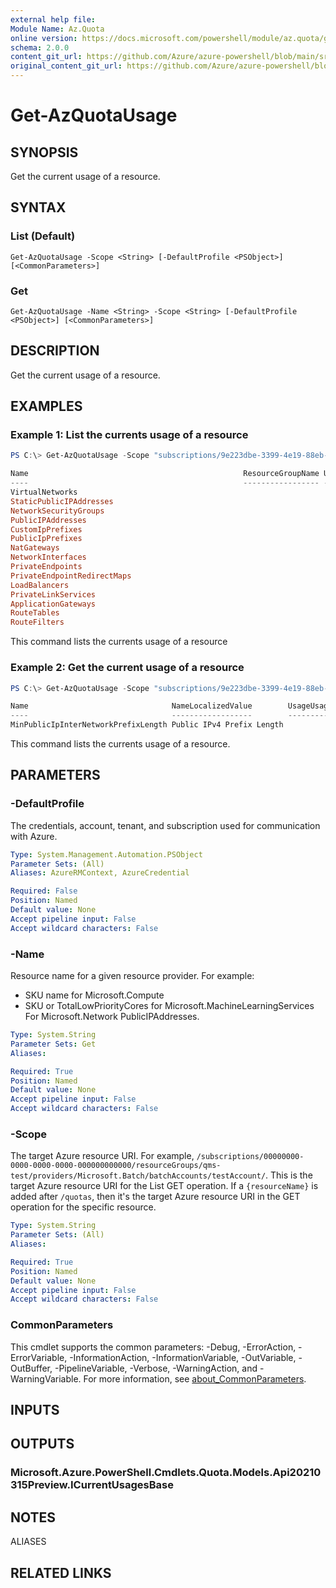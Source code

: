 ```yaml
---
external help file: 
Module Name: Az.Quota
online version: https://docs.microsoft.com/powershell/module/az.quota/get-azquotausage
schema: 2.0.0
content_git_url: https://github.com/Azure/azure-powershell/blob/main/src/Quota/help/Get-AzQuotaUsage.md
original_content_git_url: https://github.com/Azure/azure-powershell/blob/main/src/Quota/help/Get-AzQuotaUsage.md
---
```


# Get-AzQuotaUsage

## SYNOPSIS
Get the current usage of a resource.

## SYNTAX

### List (Default)
```
Get-AzQuotaUsage -Scope <String> [-DefaultProfile <PSObject>] [<CommonParameters>]
```

### Get
```
Get-AzQuotaUsage -Name <String> -Scope <String> [-DefaultProfile <PSObject>] [<CommonParameters>]
```

## DESCRIPTION
Get the current usage of a resource.

## EXAMPLES

### Example 1: List the currents usage of a resource
```powershell
PS C:\> Get-AzQuotaUsage -Scope "subscriptions/9e223dbe-3399-4e19-88eb-0975f02ac87f/providers/Microsoft.Network/locations/eastus" 

Name                                                ResourceGroupName UsageUsagesType UsageValue ETag
----                                                ----------------- --------------- ---------- ----
VirtualNetworks                                                                       0
StaticPublicIPAddresses                                                               0
NetworkSecurityGroups                                                                 0
PublicIPAddresses                                                                     0
CustomIpPrefixes                                                                      0
PublicIpPrefixes                                                                      0
NatGateways                                                                           0
NetworkInterfaces                                                                     0
PrivateEndpoints                                                                      0
PrivateEndpointRedirectMaps                                                           0
LoadBalancers                                                                         0
PrivateLinkServices                                                                   0
ApplicationGateways                                                                   0
RouteTables                                                                           0
RouteFilters                                                                          0
```

This command lists the currents usage of a resource

### Example 2: Get the current usage of a resource
```powershell
PS C:\> Get-AzQuotaUsage -Scope "subscriptions/9e223dbe-3399-4e19-88eb-0975f02ac87f/providers/Microsoft.Network/locations/eastus" -Name "MinPublicIpInterNetworkPrefixLength"

Name                                NameLocalizedValue        UsageUsagesType UsageValue ETag
----                                ------------------        --------------- ---------- ----
MinPublicIpInterNetworkPrefixLength Public IPv4 Prefix Length                 0
```

This command lists the currents usage of a resource.

## PARAMETERS

### -DefaultProfile
The credentials, account, tenant, and subscription used for communication with Azure.

```yaml
Type: System.Management.Automation.PSObject
Parameter Sets: (All)
Aliases: AzureRMContext, AzureCredential

Required: False
Position: Named
Default value: None
Accept pipeline input: False
Accept wildcard characters: False
```

### -Name
Resource name for a given resource provider.
For example:
- SKU name for Microsoft.Compute
- SKU or TotalLowPriorityCores for Microsoft.MachineLearningServices
 For Microsoft.Network PublicIPAddresses.

```yaml
Type: System.String
Parameter Sets: Get
Aliases:

Required: True
Position: Named
Default value: None
Accept pipeline input: False
Accept wildcard characters: False
```

### -Scope
The target Azure resource URI.
For example, `/subscriptions/00000000-0000-0000-0000-000000000000/resourceGroups/qms-test/providers/Microsoft.Batch/batchAccounts/testAccount/`.
This is the target Azure resource URI for the List GET operation.
If a `{resourceName}` is added after `/quotas`, then it's the target Azure resource URI in the GET operation for the specific resource.

```yaml
Type: System.String
Parameter Sets: (All)
Aliases:

Required: True
Position: Named
Default value: None
Accept pipeline input: False
Accept wildcard characters: False
```

### CommonParameters
This cmdlet supports the common parameters: -Debug, -ErrorAction, -ErrorVariable, -InformationAction, -InformationVariable, -OutVariable, -OutBuffer, -PipelineVariable, -Verbose, -WarningAction, and -WarningVariable. For more information, see [about_CommonParameters](http://go.microsoft.com/fwlink/?LinkID=113216).

## INPUTS

## OUTPUTS

### Microsoft.Azure.PowerShell.Cmdlets.Quota.Models.Api20210315Preview.ICurrentUsagesBase

## NOTES

ALIASES

## RELATED LINKS

